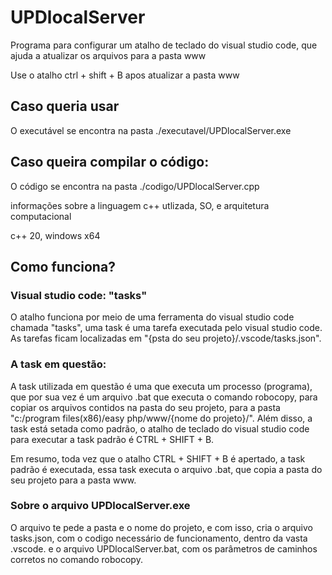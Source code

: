 # UPDlocalServer
Programa para configurar um atalho de teclado do visual studio code, que ajuda a atualizar os arquivos para a pasta www

Use o atalho ctrl + shift + B apos atualizar a pasta www

## Caso queria usar
O executável se encontra na pasta ./executavel/UPDlocalServer.exe

## Caso queira compilar o código:

O código se encontra na pasta ./codigo/UPDlocalServer.cpp

informações sobre a linguagem c++ utlizada, SO, e arquitetura computacional

c++ 20, windows x64

## Como funciona?

### Visual studio code: "tasks"
O atalho funciona por meio de uma ferramenta do visual studio code chamada "tasks", uma task é uma tarefa executada pelo visual studio code. As tarefas
ficam localizadas em "{psta do seu projeto}/.vscode/tasks.json".

### A task em questão:
A task utilizada em questão é uma que executa um processo (programa), que por sua vez é um arquivo .bat que executa o comando robocopy, para copiar os arquivos contidos na pasta do seu projeto, para a pasta "c:/program files(x86)/easy php/www/{nome do projeto}/". Além disso, a task está setada como padrão, o atalho de teclado do visual studio code para executar a task padrão é CTRL + SHIFT + B.

Em resumo, toda vez que o atalho CTRL + SHIFT + B é apertado, a task padrão é executada, essa task executa o arquivo .bat, que copia a pasta do seu projeto para a pasta www.

### Sobre o arquivo UPDlocalServer.exe
O arquivo te pede a pasta e o nome do projeto, e com isso, cria o arquivo tasks.json, com o codigo necessário de funcionamento, dentro da vasta .vscode. e o arquivo UPDlocalServer.bat, com os parâmetros de caminhos corretos no comando robocopy.
